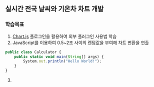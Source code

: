 ## 실시간 전국 날씨와 기온차 차트 개발

### 학습목표
1. [Chart.js](https://www.chartjs.org/) 플로그인을 활용하여 외부 플러그인 사용법 학습 
2. JavaScript를 이용하여 0.5~2초 사이의 랜덤값을 부여해 차트 변환을 연출 
```js
public class Calculator {
    public static void main(String[] args) {
        System.out.println("Hello World!"); 
    }
}
```
3. 
